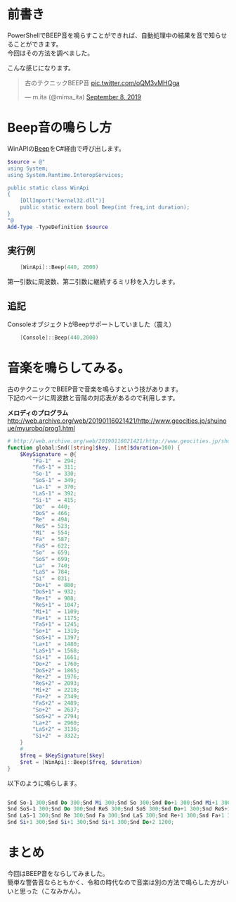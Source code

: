 # 前書き  
PowerShellでBEEP音を鳴らすことができれば、自動処理中の結果を音で知らせることができます。  
今回はその方法を調べました。  
  
こんな感じになります。  
  
<blockquote class="twitter-tweet"><p lang="ja" dir="ltr">古のテクニックBEEP音 <a href="https://t.co/oQM3vMHQga">pic.twitter.com/oQM3vMHQga</a></p>&mdash; m.ita (@mima_ita) <a href="https://twitter.com/mima_ita/status/1170630307101298688?ref_src=twsrc%5Etfw">September 8, 2019</a></blockquote> <script async src="https://platform.twitter.com/widgets.js" charset="utf-8"></script>  
  
  
# Beep音の鳴らし方  
WinAPIの[Beep](https://docs.microsoft.com/en-us/windows/win32/api/utilapiset/nf-utilapiset-beep)をC#経由で呼び出します。  
  
```powershell
$source = @"
using System;
using System.Runtime.InteropServices;

public static class WinApi
{
    [DllImport("kernel32.dll")]
    public static extern bool Beep(int freq,int duration);
}
"@
Add-Type -TypeDefinition $source
```  
  
  
## 実行例  
  
```powershell
	[WinApi]::Beep(440, 2000)
```  
  
第一引数に周波数、第二引数に継続するミリ秒を入力します。  
  
## 追記  
ConsoleオブジェクトがBeepサポートしていました（震え）  
  
```powershell
	[Console]::Beep(440,2000)
```  
  
  
# 音楽を鳴らしてみる。  
古のテクニックでBEEP音で音楽を鳴らすという技があります。  
下記のページに周波数と音階の対応表があるので利用します。  
  
**メロディのプログラム**  
http://web.archive.org/web/20190116021421/http://www.geocities.jp/shuinoue/myurobo/prog1.html  
  
  
```powershell
# http://web.archive.org/web/20190116021421/http://www.geocities.jp/shuinoue/myurobo/prog1.html
function global:Snd([string]$key, [int]$duration=100) {
    $KeySignature = @{
        "Fa-1"  = 294;
        "FaS-1" = 311;
        "So-1"  = 330;
        "SoS-1" = 349;
        "La-1"  = 370;
        "LaS-1" = 392;
        "Si-1"  = 415;
        "Do"  = 440;
        "DoS" = 466;
        "Re"  = 494;
        "ReS" = 523;
        "Mi"  = 554;
        "Fa"  = 587;
        "FaS" = 622;
        "So"  = 659;
        "SoS" = 699;
        "La"  = 740;
        "LaS" = 784;
        "Si"  = 831;
        "Do+1"  = 880;
        "DoS+1" = 932;
        "Re+1"  = 988;
        "ReS+1" = 1047;
        "Mi+1"  = 1109;
        "Fa+1"  = 1175;
        "FaS+1" = 1245;
        "So+1"  = 1319;
        "SoS+1" = 1397;
        "La+1"  = 1480;
        "LaS+1" = 1568;
        "Si+1"  = 1661;
        "Do+2"  = 1760;
        "DoS+2" = 1865;
        "Re+2"  = 1976;
        "ReS+2" = 2093;
        "Mi+2"  = 2218;
        "Fa+2"  = 2349;
        "FaS+2" = 2489;
        "So+2"  = 2637;
        "SoS+2" = 2794;
        "La+2"  = 2960;
        "LaS+2" = 3136;
        "Si+2"  = 3322;
    }
    #
    $freq = $KeySignature[$key]
    $ret = [WinApi]::Beep($freq, $duration)
}
```  
  
以下のように鳴らします。  
  
```powershell

Snd So-1 300;Snd Do 300;Snd Mi 300;Snd So 300;Snd Do+1 300;Snd Mi+1 300;Snd So+1 600;Snd Mi+1 600;
Snd SoS-1 300;Snd Do 300;Snd ReS 300;Snd SoS 300;Snd Do+1 300;Snd ReS+1 300;Snd SoS+1 600;Snd ReS+1 600;
Snd LaS-1 300;Snd Re 300;Snd Fa 300;Snd LaS 300;Snd Re+1 300;Snd Fa+1 300;Snd LaS+1 900;
Snd Si+1 300;Snd Si+1 300;Snd Si+1 300;Snd Do+2 1200;
```  
  
# まとめ  
今回はBEEP音をならしてみました。  
簡単な警告音ならともかく、令和の時代なので音楽は別の方法で鳴らした方がいいと思った（こなみかん）。  
